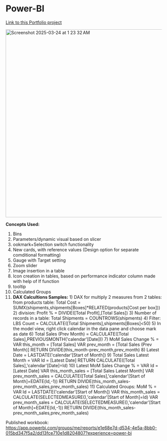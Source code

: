 # Power-BI

[Link to this Portfolio project](https://app.powerbi.com/view?r=eyJrIjoiZmU2ODcwOTItNTBlZS00ZDViLTgyOWUtNWZmOWNmMzc4OTc3IiwidCI6ImNlN2MyYzVlLTQ1NmEtNGM5NC1iMWU2LTIyNDQ0ODdiNWNhOSIsImMiOjJ9)

<img width="607" alt="Screenshot 2025-03-24 at 1 23 32 AM" src="https://github.com/user-attachments/assets/d421278f-790b-43b9-a591-009e8c8822d0" />



**Concepts Used:**
1) Bins
2) Parameters/dynamic visual based on slicer
3) ookmark+Selection switch functionality
4) New cards, with reference values (Design option for separate comditional formatting)
5) Gauge with Target setting
6) Zoom slider
7) Image insertion in a table
8) Icon creation in tables, based on performance indicator column made with help of If function
9) tooltip
10) Calculated Groups
11) **DAX Calcultions Samples:**
        1) DAX for multiply 2 measures from 2 tables: 
        from products table: Total Cost = SUMX(shipments,shipments[Boxes]*RELATED(products[Cost per box]))
        2) division: Profit % = DIVIDE([Total Profit],[Total Sales])
        3) Number of records in a table: Total Shipments = COUNTROWS(shipments)
        4) Filter: LBS Count = CALCULATE([Total Shipments],shipments[Boxes]<50)
        5) In the model view, right click calendar in the data pane and choose mark as date
        6) Total Sales (Prev Month) = CALCULATE([Total Sales],PREVIOUSMONTH('calendar'[Date]))
        7) MoM Sales Change % = 
                VAR this_month = [Total Sales]
                VAR prev_month = [Total Sales (Prev Month)]
            RETURN 
                DIVIDE(this_month-prev_month,prev_month)
        8) Latest Date = LASTDATE('calendar'[Start of Month])
        9) Total Sales Latest Month = 
                VAR ld = [Latest Date]
            RETURN
                CALCULATE([Total Sales],'calendar'[Date]=ld)
        10) Latest MoM Sales Change % = 
                VAR ld = [Latest Date]
                VAR this_month_sales = [Total Sales Latest Month]
                VAR prev_month_sales = CALCULATE([Total Sales],'calendar'[Start of Month]=EDATE(ld,-1))
            RETURN DIVIDE(this_month_sales-prev_month_sales,prev_month_sales)
        11) Calculated Groups:
            MoM % = 
                VAR ld = LASTDATE('calendar'[Start of Month])
                VAR this_month_sales = CALCULATE(SELECTEDMEASURE(),'calendar'[Start of Month]=ld)
                VAR prev_month_sales = CALCULATE(SELECTEDMEASURE(),'calendar'[Start of Month]=EDATE(ld,-1))
            RETURN DIVIDE(this_month_sales-prev_month_sales,prev_month_sales)

Published workbook: https://app.powerbi.com/groups/me/reports/e1e68e7d-d534-4e5a-8bb0-015bd347f5a2/dd13fce710e1d8204807?experience=power-bi

